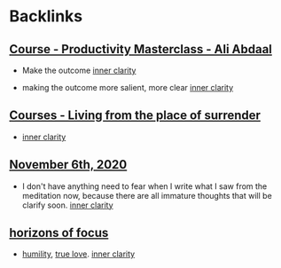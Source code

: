 
# Backlinks
## [Course - Productivity Masterclass - Ali Abdaal](<Course - Productivity Masterclass - Ali Abdaal.md>)
- Make the outcome [inner clarity](<inner clarity.md>)

- making the outcome more salient, more clear [inner clarity](<inner clarity.md>)

## [Courses - Living from the place of surrender](<Courses - Living from the place of surrender.md>)
- [inner clarity](<inner clarity.md>)

## [November 6th, 2020](<November 6th, 2020.md>)
- I don't have anything need to fear when I write what I saw from the meditation now, because there are all immature thoughts that will be clarify soon. [inner clarity](<inner clarity.md>)

## [horizons of focus](<horizons of focus.md>)
- [humility](<humility.md>), [true love](<true love.md>). [inner clarity](<inner clarity.md>)

